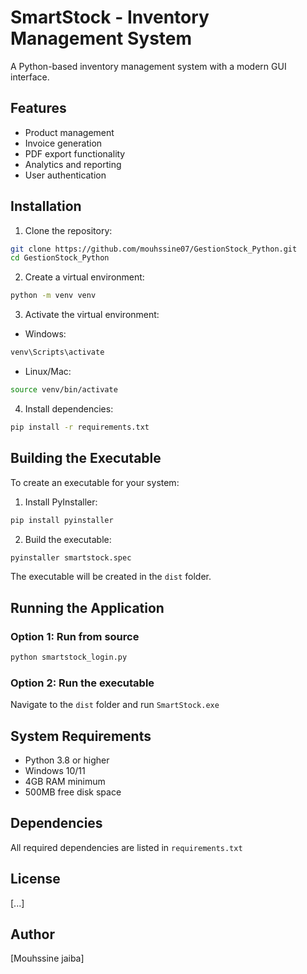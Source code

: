 # SmartStock - Inventory Management System

A Python-based inventory management system with a modern GUI interface.

## Features
- Product management
- Invoice generation
- PDF export functionality
- Analytics and reporting
- User authentication

## Installation

1. Clone the repository:
```bash
git clone https://github.com/mouhssine07/GestionStock_Python.git
cd GestionStock_Python
```

2. Create a virtual environment:
```bash
python -m venv venv
```

3. Activate the virtual environment:
- Windows:
```bash
venv\Scripts\activate
```
- Linux/Mac:
```bash
source venv/bin/activate
```

4. Install dependencies:
```bash
pip install -r requirements.txt
```

## Building the Executable

To create an executable for your system:

1. Install PyInstaller:
```bash
pip install pyinstaller
```

2. Build the executable:
```bash
pyinstaller smartstock.spec
```

The executable will be created in the `dist` folder.

## Running the Application

### Option 1: Run from source
```bash
python smartstock_login.py
```

### Option 2: Run the executable
Navigate to the `dist` folder and run `SmartStock.exe`

## System Requirements
- Python 3.8 or higher
- Windows 10/11
- 4GB RAM minimum
- 500MB free disk space

## Dependencies
All required dependencies are listed in `requirements.txt`

## License
[...]

## Author
[Mouhssine jaiba]
